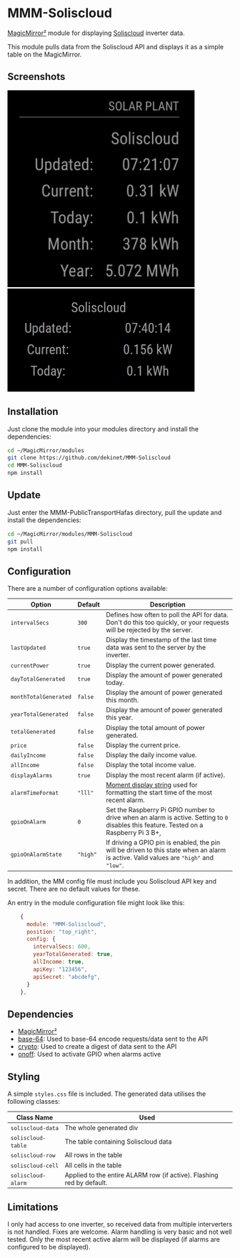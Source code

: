 # MMM-Soliscloud

[MagicMirror²](https://github.com/MagicMirrorOrg/MagicMirror) module for displaying [Soliscloud](https://solis-service.solisinverters.com/en/support/solutions/articles/44002212561-api-access-soliscloud) inverter data.

This module pulls data from the Soliscloud API and displays it as a simple table on the MagicMirror.

## Screenshots

![screenshot 1](screenshot1.png)
![screenshot 2](screenshot2.png)

## Installation

Just clone the module into your modules directory and install the dependencies:

```bash
cd ~/MagicMirror/modules
git clone https://github.com/dekinet/MMM-Soliscloud
cd MMM-Soliscloud
npm install
```

## Update

Just enter the MMM-PublicTransportHafas directory, pull the update and install the dependencies:

```bash
cd ~/MagicMirror/modules/MMM-Soliscloud
git pull
npm install
```

## Configuration

There are a number of configuration options available:

| Option               | Default          | Description  |
| ----------------------|-----------------| -------------|
| `intervalSecs`        | `300`             | Defines how often to poll the API for data. Don't do this too quickly, or your requests will be rejected by the server. |
| `lastUpdated`         | `true`            | Display the timestamp of the last time data was sent to the server by the inverter. |
| `currentPower`        | `true`            | Display the current power generated. |
| `dayTotalGenerated`   | `true`            | Display the amount of power generated today. |
| `monthTotalGenerated` | `false`           | Display the amount of power generated this month. |
| `yearTotalGenerated`  | `false`           | Display the amount of power generated this year. |
| `totalGenerated`      | `false`           | Display the total amount of power generated. |
| `price`               | `false`           | Display the current price. |
| `dailyIncome`         | `false`           | Display the daily income value. |
| `allIncome`           | `false`           | Display the total income value. |
| `displayAlarms`       | `true`            | Display the most recent alarm (if active). |
| `alarmTimeFormat`     | `"lll"`           | [Moment display string](https://momentjs.com/docs/#/displaying) used for formatting the start time of the most recent alarm. |
| `gpioOnAlarm`         | `0`               | Set the Raspberry Pi GPIO number to drive when an alarm is active. Setting to `0` disables this feature. Tested on a Raspberry Pi 3 B+, |
| `gpioOnAlarmState`    | `"high"`          | If driving a GPIO pin is enabled, the pin will be driven to this state when an alarm is active. Valid values are `"high"` and `"low"`. |

In addition, the MM config file must include you Soliscloud API key and secret. There are no default values for these.

An entry in the module configuration file might look like this:

```js
    {
      module: "MMM-Soliscloud",
      position: "top_right",
      config: {
        intervalSecs: 600,
        yearTotalGenerated: true,
        allIncome: true,
        apiKey: "123456",
        apiSecret: "abcdefg",
      }
    },
```

## Dependencies

* [MagicMirror²](https://github.com/MagicMirrorOrg/MagicMirror)
* [base-64](https://www.npmjs.com/package/base-64): Used to base-64 encode requests/data sent to the API
* [crypto](https://www.npmjs.com/package/crypto): Used to create a digest of data sent to the API
* [onoff](https://www.npmjs.com/package/onoff): Used to activate GPIO when alarms active

## Styling

A simple `styles.css` file is included. The generated data utilises the following classes:

| Class Name                | Used |
| --------------------------|------|
| `soliscloud-data`         | The whole generated div |
| `soliscloud-table`        | The table containing Soliscloud data |
| `soliscloud-row`          | All rows in the table |
| `soliscloud-cell`         | All cells in the table |
| `soliscloud-alarm`        | Applied to the entire ALARM row (if active). Flashing red by default. |

## Limitations

I only had access to one inverter, so received data from multiple interverters is not  handled. Fixes are welcome.
Alarm handling is very basic and not well tested. Only the most recent active alarm will be displayed (if alarms are configured to be displayed).
